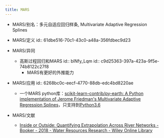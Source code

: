 ```yaml
---
title: MARS
---
```


- MARS/别名：多元自适应回归样条, Multivariate Adaptive Regression Splines

- MARS/定义
id:: 61dbe516-70c1-43c0-a48a-356fdbec9d23

- MARS/异同
	 - 高斯过程回归和MARS
id:: blNfy_Lqm
id:: c9d25363-397a-423a-9f5e-74b8122c27f8
		 - MARS有更好的外推能力

- MARS/应用
id:: 6268bc0c-eecf-4770-88db-edc4bd8220ae
	 - 一个MARS python库：[scikit-learn-contrib/py-earth: A Python implementation of Jerome Friedman's Multivariate Adaptive Regression Splines](https://github.com/scikit-learn-contrib/py-earth)，只支持到[Python3.6](https://pypi.org/project/sklearn-contrib-py-earth/#files)

- MARS/文献
	 - [Inside or Outside: Quantifying Extrapolation Across River Networks - Booker - 2018 - Water Resources Research - Wiley Online Library](https://agupubs.onlinelibrary.wiley.com/doi/abs/10.1029/2018WR023378)
